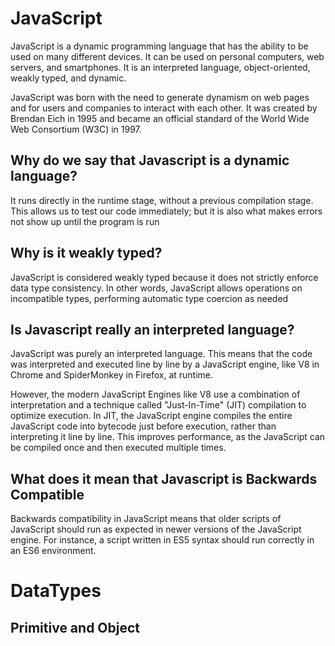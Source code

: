# JavaScript

JavaScript is a dynamic programming language that has the ability to be used on many different devices. It can be used on personal computers, web servers, and smartphones. It is an interpreted language, object-oriented, weakly typed, and dynamic.

JavaScript was born with the need to generate dynamism on web pages and for users and companies to interact with each other. It was created by Brendan Eich in 1995 and became an official standard of the World Wide Web Consortium (W3C) in 1997.

## Why do we say that Javascript is a dynamic language?

It runs directly in the runtime stage, without a previous compilation stage. This allows us to test our code immediately; but it is also what makes errors not show up until the program is run

## Why is it weakly typed?

JavaScript is considered weakly typed because it does not strictly enforce data type consistency.
In other words, JavaScript allows operations on incompatible types, performing automatic type coercion as needed

## Is Javascript really an interpreted language?

JavaScript was purely an interpreted language. This means that the code was interpreted and executed line by line by a JavaScript engine, like V8 in Chrome and SpiderMonkey in Firefox, at runtime.

However, the modern JavaScript Engines like V8 use a combination of interpretation and a technique called "Just-In-Time" (JIT) compilation to optimize execution. In JIT, the JavaScript engine compiles the entire JavaScript code into bytecode just before execution, rather than interpreting it line by line. This improves performance, as the JavaScript can be compiled once and then executed multiple times.

## What does it mean that Javascript is Backwards Compatible

Backwards compatibility in JavaScript means that older scripts of JavaScript should run as expected in newer versions of the JavaScript engine. For instance, a script written in ES5 syntax should run correctly in an ES6 environment.

# DataTypes

## Primitive and Object